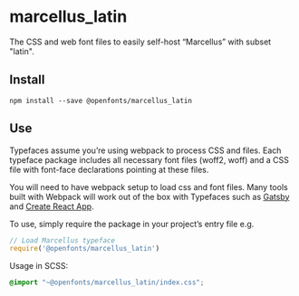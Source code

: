 
# marcellus_latin

The CSS and web font files to easily self-host “Marcellus” with subset "latin".

## Install

`npm install --save @openfonts/marcellus_latin`

## Use

Typefaces assume you’re using webpack to process CSS and files. Each typeface
package includes all necessary font files (woff2, woff) and a CSS file with
font-face declarations pointing at these files.

You will need to have webpack setup to load css and font files. Many tools built
with Webpack will work out of the box with Typefaces such as [Gatsby](https://github.com/gatsbyjs/gatsby)
and [Create React App](https://github.com/facebookincubator/create-react-app).

To use, simply require the package in your project’s entry file e.g.

```javascript
// Load Marcellus typeface
require('@openfonts/marcellus_latin')
```

Usage in SCSS:
```scss
@import "~@openfonts/marcellus_latin/index.css";
```
